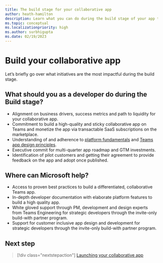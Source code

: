 ```yaml
---
title: The build stage for your collaborative app
author: heath-hamilton
description: Learn what you can do during the build stage of your app to grow your app.
ms.topic: conceptual
ms.localizationpriority: high
ms.author: surbhigupta
ms.date: 02/19/2023
---
```


# Build your collaborative app

Let’s briefly go over what initiatives are the most impactful during the build stage.

## What should you as a developer do during the Build stage?

- Alignment on business drivers, success metrics and path to liquidity for your collaborative app.
- Commitment to build a high-quality and sticky collaborative app on Teams and monetize the app via transactable SaaS subscriptions on the marketplace.
- Understanding of and adherence to [platform fundamentals](../../../../app-fundamentals-overview.md) and [Teams app design principles](../../../../design/design-teams-app-overview.md).
- Executive commit for multi-quarter app roadmap and GTM investments.
- Identification of pilot customers and getting their agreement to provide feedback on the app and adopt once published.

## Where can Microsoft help?

- Access to proven best practices to build a differentiated, collaborative Teams app.
- In-depth developer documentation with elaborate platform features to build a high quality app.
- White gloved support through PM, development and design experts from Teams Engineering for strategic developers through the invite-only build-with partner program.
- Support for customer inclusive app design and development for strategic developers through the invite-only build-with partner program.

## Next step

> [!div class="nextstepaction"]
> [Launching your collaborative app](launch-app.md)
